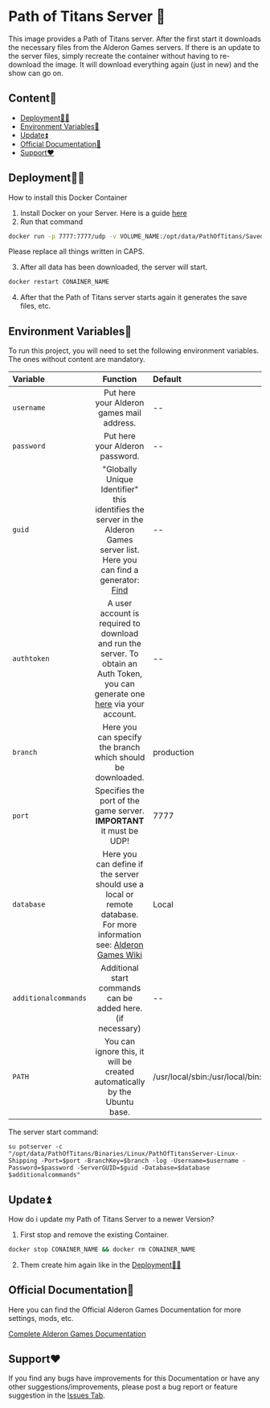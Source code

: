 # Path of Titans Server 🦖

This image provides a Path of Titans server. After the first start it downloads the necessary files from the Alderon Games servers. If there is an update to the server files, simply recreate the container without having to re-download the image. It will download everything again (just in new) and the show can go on.
## Content🧾

* [Deployment👩‍💻](https://github.com/Auhrus/pathoftitans-docker-server?tab=readme-ov-file#deployment)
* [Environment Variables🔢](https://github.com/Auhrus/pathoftitans-docker-server?tab=readme-ov-file#environment-variables)
* [Update⏫](https://github.com/Auhrus/pathoftitans-docker-server?tab=readme-ov-file#update)
* [Official Documentation📖](https://github.com/Auhrus/pathoftitans-docker-server#original-documentation)
* [Support❤️](https://github.com/Auhrus/pathoftitans-docker-server?tab=readme-ov-file#official-documentation)

## Deployment👩‍💻

How to install this Docker Container

1. Install Docker on your Server. Here is a guide [here](https://duckduckgo.com/?t=ffab&q=How+to+install+Docker+on+Ubuntu)
2. Run that command
```bash
docker run -p 7777:7777/udp -v VOLUME_NAME:/opt/data/PathOfTitans/Saved -e username="ALDERON_MAILADDRESS" -e password="ALDERON_PASSWORD" -e authtoken="AUTH_TOKEN" -e guid="GUID" --name CONAINER_NAME ghcr.io/auhrus/pathoftitans:latest
```
Please replace all things written in CAPS.

3. After all data has been downloaded, the server will start.
```bash
docker restart CONAINER_NAME
```
4. After that the Path of Titans server starts again it generates the save files, etc.

## Environment Variables🔢

To run this project, you will need to set the following environment variables.
The ones without content are mandatory.

| Variable      | Function      | Default |
|:------------- |:-------------:|:-------------|
| `username`   |Put here your Alderon games mail address.|--|
| `password`   |Put here your Alderon password.|--|
| `guid`       |"Globally Unique Identifier" this identifies the server in the Alderon Games server list. Here you can find a generator: [Find](https://duckduckgo.com/?q=random+guid&atb=v296-1&ia=answer)|--|
| `authtoken`  |A user account is required to download and run the server. To obtain an Auth Token, you can generate one [here](https://github.com/Alderon-Games/pot-community-servers/wiki/Generate-AUTH-Token) via your account.|--|
| `branch`     |Here you can specify the branch which should be downloaded.|production|
| `port`       |Specifies the port of the game server. **IMPORTANT** it must be UDP!|7777|
| `database`   |Here you can define if the server should use a local or remote database. For more information see: [Alderon Games Wiki](https://github.com/Alderon-Games/pot-community-servers/wiki/Hosting-on-your-own-hardware#database)|Local|
| `additionalcommands`|Additional start commands can be added here. (if necessary)|--|
| `PATH`       |You can ignore this, it will be created automatically by the Ubuntu base.|/usr/local/sbin:/usr/local/bin:/usr/sbin:/usr/bin:/sbin:/bin|

The server start command:

`su potserver -c "/opt/data/PathOfTitans/Binaries/Linux/PathOfTitansServer-Linux-Shipping -Port=$port -BranchKey=$branch -log -Username=$username -Password=$password -ServerGUID=$guid -Database=$database $additionalcommands"`



## Update⏫

How do i update my Path of Titans Server to a newer Version?

1. First stop and remove the existing Container.
```bash
docker stop CONAINER_NAME && docker rm CONAINER_NAME
```
2. Them create him again like in the [Deployment👩‍💻](https://github.com/Auhrus/pathoftitans-docker-server?tab=readme-ov-file#deployment)

## Official Documentation📖

Here you can find the Official Alderon Games Documentation for more settings, mods, etc.

[Complete Alderon Games Documentation](https://github.com/Alderon-Games/pot-community-servers/wiki/Hosting-on-your-own-hardware)
## Support❤️

If you find any bugs have improvements for this Documentation or have any other suggestions/improvements, please post a bug report or feature suggestion in the 
[Issues Tab](https://github.com/Auhrus/pathoftitans-docker-server/issues).
